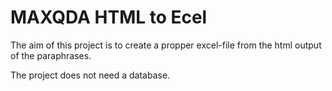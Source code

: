 # MAXQDA HTML to Ecel
The aim of this project is to create a propper excel-file from the html output of the paraphrases.

The project does not need a database.
